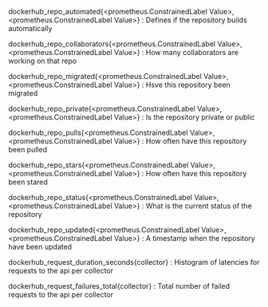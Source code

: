 dockerhub_repo_automated{<prometheus.ConstrainedLabel Value>, <prometheus.ConstrainedLabel Value>}
: Defines if the repository builds automatically

dockerhub_repo_collaborators{<prometheus.ConstrainedLabel Value>, <prometheus.ConstrainedLabel Value>}
: How many collaborators are working on that repo

dockerhub_repo_migrated{<prometheus.ConstrainedLabel Value>, <prometheus.ConstrainedLabel Value>}
: Hsve this repository been migrated

dockerhub_repo_private{<prometheus.ConstrainedLabel Value>, <prometheus.ConstrainedLabel Value>}
: Is the repository private or public

dockerhub_repo_pulls{<prometheus.ConstrainedLabel Value>, <prometheus.ConstrainedLabel Value>}
: How often have this repository been pulled

dockerhub_repo_stars{<prometheus.ConstrainedLabel Value>, <prometheus.ConstrainedLabel Value>}
: How often have this repository been stared

dockerhub_repo_status{<prometheus.ConstrainedLabel Value>, <prometheus.ConstrainedLabel Value>}
: What is the current status of the repository

dockerhub_repo_updated{<prometheus.ConstrainedLabel Value>, <prometheus.ConstrainedLabel Value>}
: A timestamp when the repository have been updated

dockerhub_request_duration_seconds{collector}
: Histogram of latencies for requests to the api per collector

dockerhub_request_failures_total{collector}
: Total number of failed requests to the api per collector
